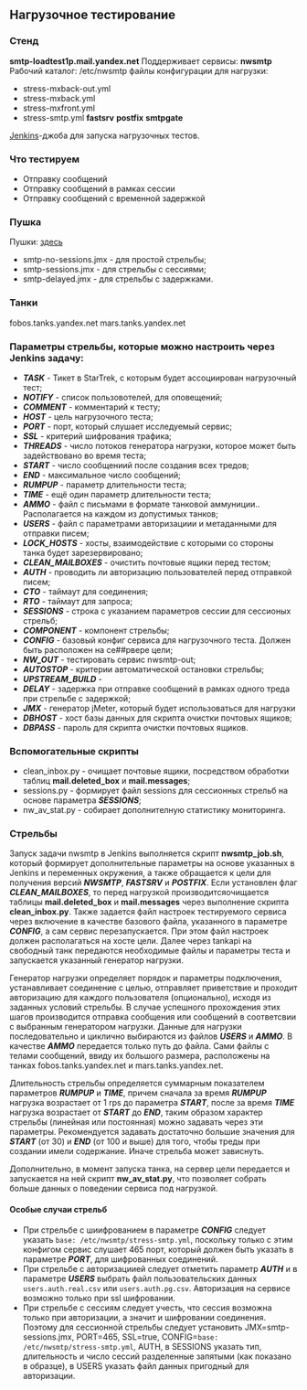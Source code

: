## Нагрузочное тестирование

### Стенд
**smtp-loadtest1p.mail.yandex.net**
Поддерживает сервисы:
**nwsmtp**
Рабочий каталог: /etc/nwsmtp
файлы конфигурации для нагрузки:
* stress-mxback-out.yml
* stress-mxback.yml
* stress-mxfront.yml
* stress-smtp.yml
**fastsrv** 
**postfix**
**smtpgate**

[Jenkins](https://jenkins-load.yandex-team.ru/job/nwsmtp)-джоба для запуска нагрузочных тестов.

### Что тестируем
* Отправку сообщений 
* Отправку сообщений в рамках сессии
* Отправку сообщений с временной задержкой

### Пушка
Пушки: [здесь](https://a.yandex-team.ru/arc/trunk/arcadia/mail/nwsmtp/load/tools)
* smtp-no-sessions.jmx - для простой стрельбы;
* smtp-sessions.jmx - для стрельбы с сессиями;
* smtp-delayed.jmx - для стрельбы с задержками.

### Танки
fobos.tanks.yandex.net
mars.tanks.yandex.net

### Параметры стрельбы, которые можно настроить через Jenkins задачу:
* ***TASK*** - Тикет в StarTrek, с которым будет ассоциирован нагрузочный тест;
* ***NOTIFY*** - список пользовотелей, для оповещений;
* ***COMMENT*** - комментарий к тесту;
* ***HOST*** - цель нагрузочного теста;
* ***PORT*** - порт, который слушает исследуемый сервис;
* ***SSL*** - критерий шифрования трафика;
* ***THREADS*** - число потоков генератора нагрузки, которое может быть задействовано во время теста; 
* ***START*** - число сообщениий после создания всех тредов;
* ***END*** - максимальное число сообщений;
* ***RUMPUP*** - параметр длительности теста;
* ***TIME*** - ещё один параметр длительности теста;
* ***AMMO*** - файл с письмами в формате танковой аммуниции.. Располагается на каждом из допустимых танков;
* ***USERS*** - файл с параметрами авторизациии и метаданными для отправки писем;
* ***LOCK_HOSTS*** - хосты, взаимодействие с которыми со стороны танка будет зарезервировано;
* ***CLEAN_MAILBOXES*** - очистить почтовые ящики перед тестом;
* ***AUTH*** - проводить ли авторизацию пользователей перед отправкой писем;
* ***CTO*** - таймаут для соединения;
* ***RTO*** - таймаут для запроса;
* ***SESSIONS*** - строка с указанием параметров сессии для сессионых стрельб;
* ***COMPONENT*** - компонент стрельбы; 
* ***CONFIG*** - базовый конфиг сервиса для нагрузочного теста. Должен быть расположен на се##рвере цели;
* ***NW_OUT*** - тестировать сервис nwsmtp-out;
* ***AUTOSTOP*** - критерии автоматической остановки стрельбы;
* ***UPSTREAM_BUILD*** - 
* ***DELAY*** - задержка при отправке сообщений в рамках одного треда при стрельбе с задержкой; 
* ***JMX*** - генератор jMeter, который будет использоваться для нагрузки
* ***DBHOST*** - хост базы данных для скрипта очистки почтовых ящиков;
* ***DBPASS*** - пароль для скрипта очистки почтовых ящиков.

### Вспомогательные скрипты
* clean_inbox.py - очищает почтовые ящики, посредством обработки таблиц **mail.deleted_box** и **mail.messages**;
* sessions.py - формирует файл sessions для сессионных стрельб на основе параметра ***SESSIONS***;
* nw_av_stat.py - собирает дополнителную статистику мониторинга.

### Стрельбы
Запуск задачи nwsmtp в Jenkins выполняется скрипт **nwsmtp_job.sh**, который формирует дополнительные параметры на основе указанных в Jenkins и переменных окружения, а также обращается к цели для получения версий ***NWSMTP***, ***FASTSRV*** и ***POSTFIX***. Если установлен флаг ***CLEAN_MAILBOXES***, то перед нагрузкой производитсяочищается таблицы **mail.deleted_box** и **mail.messages** через выполнение скрипта **clean_inbox.py**. Также задается файл настроек тестируемого сервиса через включение в качестве базового файла, указанного в параметре ***CONFIG***, а сам сервис перезапускается. При этом файл настроек должен располагаться на хосте цели. Далее через tankapi на свободный танк передаются необходимые файлы и параметры теста и запускается указанный генератор нагрузки.

Генератор нагрузки определяет порядок и параметры подключения, устанавливает соединение с целью, отправляет приветствие и проходит авторизацию для каждого пользователя (опционально), исходя из заданных условий стрельбы. В случае успешного прохождения этих шагов производится отправка сообщения или сообщений в соответсвии с выбранным генератором нагрузки. Данные для нагрузки последовательно и циклично выбираются из файлов ***USERS*** и ***AMMO***. В качестве ***AMMO*** передается только путь до файла. Сами файлы с телами сообщений, ввиду их большого размера, расположены на танках fobos.tanks.yandex.net и mars.tanks.yandex.net.

Длительность стрельбы определяется суммарным показателем параметров ***RUMPUP*** и ***TIME***, причем сначала за время ***RUMPUP*** нагрузка возрастает от 1 rps до параметра ***START***, после за время ***TIME*** нагрузка возрастает от ***START*** до ***END***, таким образом характер стрельбы (линейная или постоянная) можно задавать через эти параметры. Рекомендуется задавать достаточно большие значения для ***START*** (от 30) и ***END*** (от 100 и выше) для того, чтобы треды при создании имели содержание. Иначе стрельба может зависнуть.

Дополнительно, в момент запуска танка, на сервер цели передается и запускается на ней скрипт **nw_av_stat.py**, что позволяет собрать больше данных о поведении сервиса под нагрузкой.

#### Особые случаи стрельб
* При стрельбе с шиифрованием в параметре ***CONFIG*** следует указать ```base: /etc/nwsmtp/stress-smtp.yml```, поскольку только с этим конфигом сервис слушает 465 порт, который должен быть указать в параметре ***PORT***, для шифрованных соединений.
* При стрельбе с авторизациией следует отметить параметр ***AUTH*** и в параметре ***USERS*** выбрать файл пользовательских данных ```users.auth.real.csv``` или ```users.auth.pg.csv```. Авторизация на сервисе возможно только при ssl шифровании.
* При стрельбе с сессиям следует учесть, что сессия возможна только при авторизации, а значит и шифровании соединения. Поэтому для сессионной стрельбы следует установить JMX=smtp-sessions.jmx, PORT=465, SSL=true, CONFIG=```base: /etc/nwsmtp/stress-smtp.yml```, AUTH, в SESSIONS указать тип, длительность и число сессий разделенные запятыми (как показано в образце), в USERS указать файл данных пригодный для авторизации.
